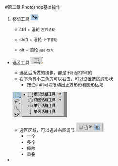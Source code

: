 #第二章 Photoshop基本操作
1. 移动工具
![](/assets/2017-01-09_132709.png)
    - ctrl   +  滚轮   `左右滚动`
         
    - shift  +  滚轮   `上下滚动`
    
    - alt    + 滚轮   `缩小放大`
 
- 选区工具
![](/assets/2017-01-09_133455.png)
     - 选区后所做的操作，都是`针对选区区域`的
     - 右下角有小三角的可以右击，可以设置选区的形状
          - 按住shift可以拖动出正方形形和圆形区域
     
     ![](/assets/2017-01-11_165339.png)
     - 选区区域，可以通过右图调节
          ![](/assets/2017-01-09_133742.png)
          - 一个
          - 多个
          - 擦除
          - 重叠
          
- 
     
     